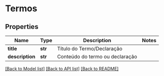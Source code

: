 # Termos

## Properties
Name | Type | Description | Notes
------------ | ------------- | ------------- | -------------
**title** | **str** | Título do Termo/Declaração | 
**description** | **str** | Conteúdo do termo ou declaração | 

[[Back to Model list]](../README.md#documentation-for-models) [[Back to API list]](../README.md#documentation-for-api-endpoints) [[Back to README]](../README.md)


